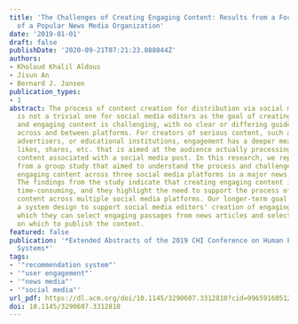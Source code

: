 ```yaml
---
title: 'The Challenges of Creating Engaging Content: Results from a Focus Group Study
  of a Popular News Media Organization'
date: '2019-01-01'
draft: false
publishDate: '2020-09-21T07:21:23.088044Z'
authors:
- Kholoud Khalil Aldous
- Jisun An
- Bernard J. Jansen
publication_types:
- 1
abstract: The process of content creation for distribution via social media platforms
  is not a trivial one for social media editors as the goal of creating both serious
  and engaging content is challenging, with no clear or differing guidelines or rules
  across and between platforms. For creators of serious content, such as news organizations,
  advertisers, or educational institutions, engagement has a deeper meaning beyond
  likes, shares, etc. that is aimed at the audience actually processing the underlying
  content associated with a social media post. In this research, we report findings
  from a group study that aimed to understand the process and challenges of creating
  engaging content across three social media platforms in a major news organization.
  The findings from the study indicate that creating engaging content is effort- and
  time-consuming, and they highlight the need to support the process of creating engaging
  content across multiple social media platforms. Our longer-term goal is to develop
  a system design to support social media editors' creation of engaging content with
  which they can select engaging passages from news articles and select platforms
  on which to publish the content.
featured: false
publication: '*Extended Abstracts of the 2019 CHI Conference on Human Factors in Computing
  Systems*'
tags:
- '"recommendation system"'
- '"user engagement"'
- '"news media"'
- '"social media"'
url_pdf: https://dl.acm.org/doi/10.1145/3290607.3312810?cid=99659160512
doi: 10.1145/3290607.3312810
---
```


